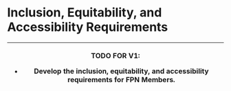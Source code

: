 # Inclusion, Equitability, and Accessibility Requirements



| <p>TODO FOR V1:</p><ul><li>Develop the inclusion, equitability, and accessibility requirements for FPN Members.</li></ul> |
| ------------------------------------------------------------------------------------------------------------------------- |
